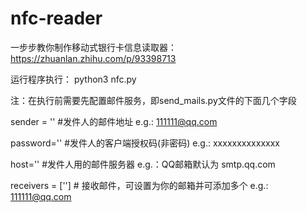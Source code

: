 # nfc-reader

一步步教你制作移动式银行卡信息读取器：
https://zhuanlan.zhihu.com/p/93398713

运行程序执行：
python3 nfc.py

注：在执行前需要先配置邮件服务，即send_mails.py文件的下面几个字段

sender = '' #发件人的邮件地址                 e.g.: 111111@qq.com

password='' #发件人的客户端授权码(非密码)     e.g.: xxxxxxxxxxxxxx

host=''     #发件人用的邮件服务器             e.g.：QQ邮箱默认为 smtp.qq.com

receivers = ['']  # 接收邮件，可设置为你的邮箱并可添加多个   e.g.: 111111@qq.com
